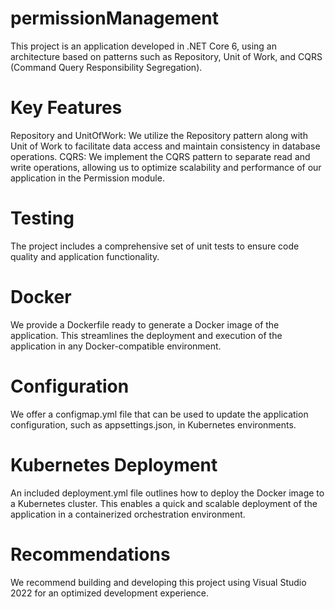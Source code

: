 # permissionManagement

This project is an application developed in .NET Core 6, using an architecture based on patterns such as Repository, Unit of Work, and CQRS (Command Query Responsibility Segregation).

# Key Features
Repository and UnitOfWork: We utilize the Repository pattern along with Unit of Work to facilitate data access and maintain consistency in database operations.
CQRS: We implement the CQRS pattern to separate read and write operations, allowing us to optimize scalability and performance of our application in the Permission module.

# Testing
The project includes a comprehensive set of unit tests to ensure code quality and application functionality.

# Docker
We provide a Dockerfile ready to generate a Docker image of the application. This streamlines the deployment and execution of the application in any Docker-compatible environment.

# Configuration
We offer a configmap.yml file that can be used to update the application configuration, such as appsettings.json, in Kubernetes environments.

# Kubernetes Deployment
An included deployment.yml file outlines how to deploy the Docker image to a Kubernetes cluster. This enables a quick and scalable deployment of the application in a containerized orchestration environment.

# Recommendations
We recommend building and developing this project using Visual Studio 2022 for an optimized development experience.